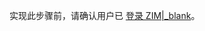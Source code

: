 <div class="mk-warning">

实现此步骤前，请确认用户已 [登录 ZIM\|_blank](@IM-Quick_Starts/Implementation_of_sending_and_receiving#login)。
</div>
